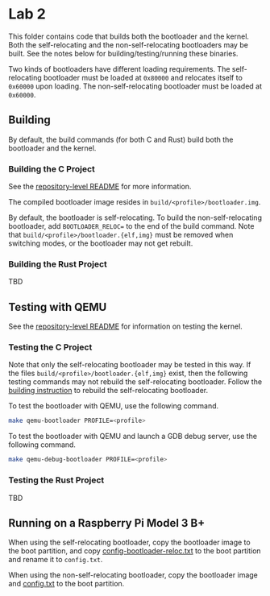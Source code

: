 # Lab 2

This folder contains code that builds both the bootloader and the kernel.
Both the self-relocating and the non-self-relocating bootloaders may be built.
See the notes below for building/testing/running these binaries.

Two kinds of bootloaders have different loading requirements.
The self-relocating bootloader must be loaded at `0x80000`
and relocates itself to `0x60000` upon loading.
The non-self-relocating bootloader must be loaded at `0x60000`.

## Building

By default, the build commands (for both C and Rust) build
both the bootloader and the kernel.

### Building the C Project

See the [repository-level README](../README.md#building-c-projects)
for more information.

The compiled bootloader image resides in `build/<profile>/bootloader.img`.

By default, the bootloader is self-relocating.
To build the non-self-relocating bootloader,
add `BOOTLOADER_RELOC=` to the end of the build command.
Note that `build/<profile>/bootloader.{elf,img}`
must be removed when switching modes,
or the bootloader may not get rebuilt.

### Building the Rust Project

TBD

## Testing with QEMU

See the [repository-level README](../README.md#test-with-qemu)
for information on testing the kernel.

### Testing the C Project

Note that only the self-relocating bootloader may be tested in this way.
If the files `build/<profile>/bootloader.{elf,img}` exist,
then the following testing commands
may not rebuild the self-relocating bootloader.
Follow the [building instruction](#building-the-c-project)
to rebuild the self-relocating bootloader.

To test the bootloader with QEMU, use the following command.

```sh
make qemu-bootloader PROFILE=<profile>
```

To test the bootloader with QEMU and launch a GDB debug server,
use the following command.

```sh
make qemu-debug-bootloader PROFILE=<profile>
```

### Testing the Rust Project

TBD

## Running on a Raspberry Pi Model 3 B+

When using the self-relocating bootloader,
copy the bootloader image to the boot partition,
and copy [config-bootloader-reloc.txt](config-bootloader-reloc.txt)
to the boot partition and rename it to `config.txt`.

When using the non-self-relocating bootloader,
copy the bootloader image and [config.txt](config.txt) to the boot partition.
